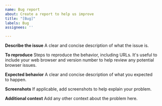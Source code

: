 ```yaml
---
name: Bug report
about: Create a report to help us improve
title: "[Bug]"
labels: Bug
assignees: ''

---
```


**Describe the issue**
A clear and concise description of what the issue is.

**To reproduce**
Steps to reproduce the behavior, including URLs. It's useful to include your web browser and version number to help 
review any potential browser issues.

**Expected behavior**
A clear and concise description of what you expected to happen.

**Screenshots**
If applicable, add screenshots to help explain your problem.

**Additional context**
Add any other context about the problem here.
